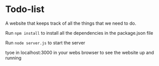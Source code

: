 # Todo-list

A website that keeps track of all the things that we need to do.

Run `npm install` to install all the dependencies in the package.json file

Run `node server.js` to start the server

tyoe in localhost:3000 in your webs browser to see the website up and running
